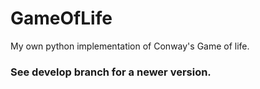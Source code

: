 # GameOfLife
My own python implementation of Conway's Game of life.


### See develop branch for a newer version.
